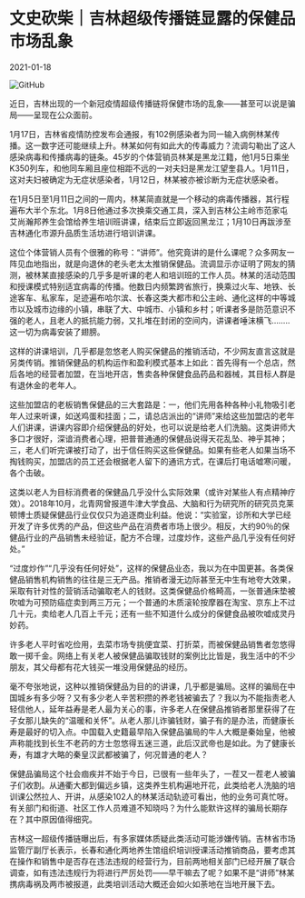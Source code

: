 # 文史砍柴｜吉林超级传播链显露的保健品市场乱象

2021-01-18

![GitHub](https://chinadigitaltimes.net/chinese/files/2021/01/image-1610967521320.png)

近日，吉林出现的一个新冠疫情超级传播链将保健市场的乱象——甚至可以说是骗局——呈现在公众面前。

1月17日，吉林省疫情防控发布会通报，有102例感染者为同一输入病例林某传播。这一数字还可能继续上升。林某如何有如此大的传毒威力？流调勾勒出了这人感染病毒和传播病毒的链条。45岁的个体营销员林某是黑龙江籍，他1月5日乘坐K350列车，和他同车厢且座位相距不远的一对夫妇是黑龙江望奎县人。1月11日，这对夫妇被确定为无症状感染者，1月12日，林某被亦被诊断为无症状感染者。

在1月5日至1月11日之间的一周内，林某简直就是一个移动的病毒传播器，其行程遍布大半个东北。1月8日他通过多次换乘交通工具，深入到吉林公主岭市范家屯艾尚瀚邦养生会馆给养生培训班讲课，结束后立即返回黑龙江；1月10日再跋涉至吉林通化市源升品质生活坊进行培训讲课。

这位个体营销人员有个很雅的称号：“讲师”。他究竟讲的是什么课呢？众多网友一阵见血地指出，就是向退休的老头老太太推销保健品。流调显示亦证明了网友的猜测，被林某直接感染的几乎多是听课的老人和培训班的工作人员。林某的活动范围和授课模式特别适宜病毒的传播。他数日内频繁跨省旅行，换乘过火车、地铁、长途客车、私家车，足迹遍布哈尔滨、长春这类大都市和公主岭、通化这样的中等城市以及城市边缘的小镇，串联了大、中城市、小镇和乡村；听课者多是防范意识不强的老人，且老人的抵抗能力弱，又扎堆在封闭的空间内，讲课者唾沫横飞&#8230;&#8230;..这一切为病毒安装了翅膀。

这样的讲课培训，几乎都是忽悠老人购买保健品的推销活动，不少网友直言这就是另类传销。推销保健品的机构运作和盈利模式基本上如此：首先得有一个总店，然后各地的经营者加盟，在当地开店，售卖各种保健食品药品和器械，其目标人群是有退休金的老年人。

这些加盟店的老板销售保健品的三大套路是：一，他们先用各种各种小礼物吸引老年人过来听课，如送鸡蛋和挂面；二，请总店派出的“讲师”来给这些加盟店的老年人们讲课，讲课内容即介绍保健品的好处，也可以说是给老人们洗脑。这类讲师大多口才很好，深谙消费者心理，把普普通通的保健品说得天花乱坠、神乎其神；三，老人们听完课被打动了，出于信任购买这些保健品。如果有些老人如果当场不掏钱购买，加盟店的员工还会根据老人留下的通讯方式，在课后打电话嘘寒问暖，各个击破。

这类以老人为目标消费者的保健品几乎没什么实际效果（或许对某些人有点精神疗效）。2018年10月，北青网曾报道牛津大学食品、大脑和行为研究所的研究员克莱顿博士质疑保健品行业仅仅只为追逐商业利益。他说：“实验室，诊所和大学已经开发了许多优秀的产品，但这些产品在消费者市场上很少。相反，大约90％的保健品行业的产品销售未经验证，配方不合理，过度炒作，这些产品几乎没有任何好处。”

“过度炒作”“几乎没有任何好处”，这样的保健品业态，我以为在中国更甚。各类保健品销售机构销售的往往是三无产品。推销者漫无边际甚至无中生有地夸大效果，采取有针对性的营销活动骗取老人的钱财。这类保健品价格畸高，一张普通床垫被吹嘘为可预防癌症卖到两三万元；一个普通的木质滚轮按摩器在淘宝、京东上不过几十元，卖给老人几百上千元；还有一些不知道什么成分的保健食品被吹嘘成灵丹妙药。

许多老人平时省吃俭用，去菜市场专挑便宜菜、打折菜，而被保健品销售者忽悠得敢一掷千金。网络上有关老人被保健品骗取钱财的案例比比皆是，我生活中的不少朋友，其父母都有花大钱买一堆没用保健品的经历。

毫不夸张地说，这种以推销保健品为目的的讲课，几乎都是骗局。这样的骗局在中国城乡有多少呀？又有多少老人辛苦积攒的养老钱被骗去了？我以为不能指责老人轻信他人，延年益寿是老人最为关心的事，许多老人在保健品推销者那里获得了在子女那儿缺失的“温暖和关怀”。从老人那儿诈骗钱财，骗子有的是办法，而健康长寿是最好的切入点。中国载入史籍最早陷入保健品骗局的牛人大概是秦始皇，他被声称能找到长生不老药的方士忽悠得五迷三道，此后汉武帝也是如此。为了健康长寿，有雄才大略的秦皇汉武都被骗了，何况普通的老人？

保健品骗局这个社会痼疾并不始于今日，已很有一些年头了，一茬又一茬老人被骗子们收割。从通衢大都到偏远乡镇，这类养生机构遍地开花，此类给老人洗脑的培训课公然拉人、开讲，从感染102人的林某活动轨迹可看出，他的业务可真忙呀。有关部门和街道、社区工作人员难道不知晓吗？为什么能默许这样的骗局长期存在？其中原因值得细究。

吉林这一超级传播链曝出后，有多家媒体质疑此类活动可能涉嫌传销。吉林省市场监管厅副厅长表示，长春和通化两地养生馆组织培训授课活动推销商品，要考虑其在操作和销售中是否存在违法违规的经营行为，目前两地相关部门已经开展了联合调查，如有违法违规行为将进行严厉处罚——早干嘛去了呢？如果不是“讲师”林某携病毒祸及两市被报道，此类培训活动大概还会如火如荼地在当地开展下去。

